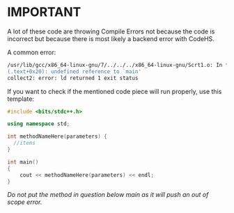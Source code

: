 # IMPORTANT

A lot of these code are throwing Compile Errors not because the code is incorrect but because there is most likely a backend error with CodeHS.

A common error:
```bash
/usr/lib/gcc/x86_64-linux-gnu/7/../../../x86_64-linux-gnu/Scrt1.o: In function `_start':
(.text+0x20): undefined reference to `main'
collect2: error: ld returned 1 exit status
```

If you want to check if the mentioned code piece will run properly, use this template:

```cpp
#include <bits/stdc++.h>

using namespace std;

int methodNameHere(parameters) {
  //items
}

int main()
{
    cout << methodNameHere(parameters) << endl;
}
```
*Do not put the method in question below main as it will push an out of scope error.*
